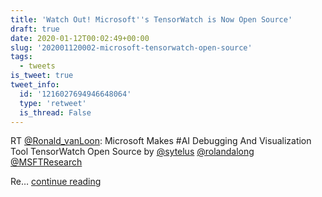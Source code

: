 ```yaml
---
title: 'Watch Out! Microsoft''s TensorWatch is Now Open Source'
draft: true
date: 2020-01-12T00:02:49+00:00
slug: '202001120002-microsoft-tensorwatch-open-source'
tags:
  - tweets
is_tweet: true
tweet_info:
  id: '1216027694946648064'
  type: 'retweet'
  is_thread: False
---
```




RT [@Ronald_vanLoon](https://x.com/Ronald_vanLoon): Microsoft Makes #AI Debugging And Visualization Tool TensorWatch Open Source
by [@sytelus](https://x.com/sytelus) [@rolandalong](https://x.com/rolandalong) [@MSFTResearch](https://x.com/MSFTResearch)

Re… [continue reading](https://x.com/sytelus/status/1216027694946648064)
